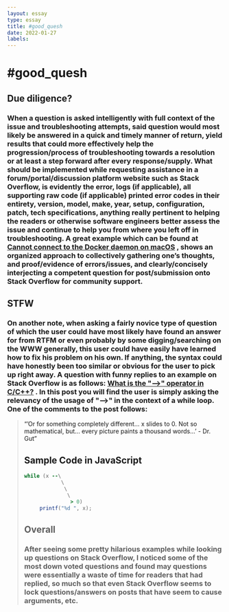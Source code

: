 ```yaml
---
layout: essay
type: essay
title: #good_quesh
date: 2022-01-27
labels:
---
```


#     #good_quesh

##    Due diligence? 

###    When a question is asked intelligently with full context of the issue and troubleshooting attempts, said question would most likely be answered in a quick and timely manner of return, yield results that could more effectively help the progression/process of troubleshooting towards a resolution or at least a step forward after every response/supply. What should be implemented while requesting assistance in a forum/portal/discussion platform website such as Stack Overflow, is evidently the error, logs (if applicable), all supporting raw code (if applicable) printed error codes in their entirety, version, model, make, year, setup, configuration, patch, tech specifications, anything really pertinent to helping the readers or otherwise software engineers better assess the issue and continue to help you from where you left off in troubleshooting. A great example which can be found at <a href=”https://stackoverflow.com/questions/44084846/cannot-connect-to-the-docker-daemon-on-macos”>Cannot connect to the Docker daemon on macOS<a/> , shows an organized approach to collectively gathering one’s thoughts, and proof/evidence of errors/issues, and clearly/concisely interjecting a competent question for post/submission onto Stack Overflow for community support.

##    STFW
            
###     On another note, when asking a fairly novice type of question of which the user could have most likely have found an answer for from RTFM or even probably by some digging/searching on the WWW generally, this user could have easily have learned how to fix his problem on his own. If anything, the syntax could have honestly been too similar or obvious for the user to pick up right away. A question with funny replies to an example on Stack Overflow is as follows: <a href=”https://stackoverflow.com/questions/1642028/what-is-the-operator-in-c-c/8909176#8909176”> What is the "-->" operator in C/C++?<a/> . In this post you will find the user is simply asking the relevancy of the usage of "-->" in the context of a while loop. One of the comments to the post follows:

<blockquote>“’Or for something completely different... x slides to 0. Not so mathematical, but... every picture paints a thousand words...’ - Dr. Gut”<footer> 

##    Sample Code in JavaScript
```ruby
while (x --\
            \
             \
              \
               > 0)
     printf("%d ", x); 
```

##    Overall
            
###    After seeing some pretty hilarious examples while looking up questions on Stack Overflow, I noticed some of the most down voted questions and found may questions were essentially a waste of time for readers that had replied, so much so that even Stack Overflow seems to lock questions/answers on posts that have seem to cause arguments, etc. 
